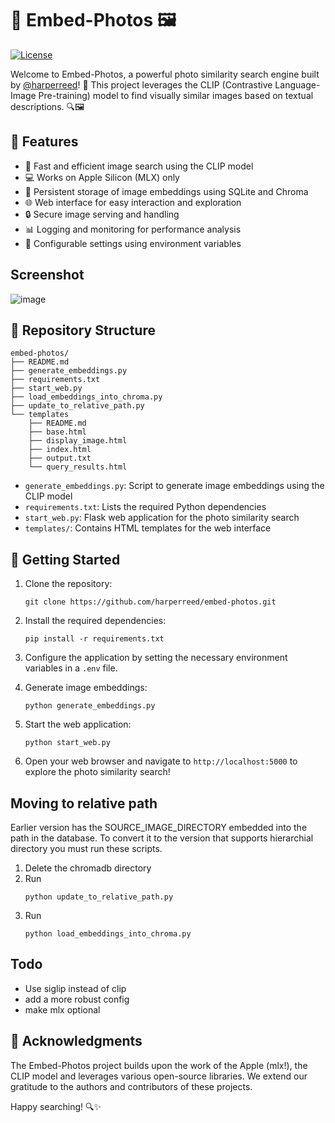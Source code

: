 # 📸 Embed-Photos 🖼️

[![License](https://img.shields.io/badge/License-MIT-blue.svg)](https://github.com/harperreed/embed-photos/blob/main/LICENSE)

Welcome to Embed-Photos, a powerful photo similarity search engine built by [@harperreed](https://github.com/harperreed)! 🎉 This project leverages the CLIP (Contrastive Language-Image Pre-training) model to find visually similar images based on textual descriptions. 🔍🖼️

## 🌟 Features

- 🚀 Fast and efficient image search using the CLIP model
- 💻 Works on Apple Silicon (MLX) only
- 💾 Persistent storage of image embeddings using SQLite and Chroma
- 🌐 Web interface for easy interaction and exploration
- 🔒 Secure image serving and handling
- 📊 Logging and monitoring for performance analysis
- 🔧 Configurable settings using environment variables

## Screenshot

![image](https://github.com/harperreed/photo-similarity-search/assets/18504/7df51659-84b0-4efb-9647-58a544743ea5)


## 📂 Repository Structure

```
embed-photos/
├── README.md
├── generate_embeddings.py
├── requirements.txt
├── start_web.py
├── load_embeddings_into_chroma.py
├── update_to_relative_path.py
└── templates
    ├── README.md
    ├── base.html
    ├── display_image.html
    ├── index.html
    ├── output.txt
    └── query_results.html
```

- `generate_embeddings.py`: Script to generate image embeddings using the CLIP model
- `requirements.txt`: Lists the required Python dependencies
- `start_web.py`: Flask web application for the photo similarity search
- `templates/`: Contains HTML templates for the web interface

## 🚀 Getting Started

1. Clone the repository:
   ```
   git clone https://github.com/harperreed/embed-photos.git
   ```

2. Install the required dependencies:
   ```
   pip install -r requirements.txt
   ```

3. Configure the application by setting the necessary environment variables in a `.env` file.

4. Generate image embeddings:
   ```
   python generate_embeddings.py
   ```

5. Start the web application:
   ```
   python start_web.py
   ```

6. Open your web browser and navigate to `http://localhost:5000` to explore the photo similarity search!


## Moving to relative path
Earlier version has the SOURCE_IMAGE_DIRECTORY embedded into the path in the database. To convert it to the version that supports hierarchial directory you must run these scripts. 

1. Delete the chromadb directory
2. Run 
   ```
   python update_to_relative_path.py
   ```
3. Run 
   ```
   python load_embeddings_into_chroma.py
   ```


## Todo

- Use siglip instead of clip
- add a more robust config
- make mlx optional

## 🙏 Acknowledgments

The Embed-Photos project builds upon the work of the Apple (mlx!), the CLIP model and leverages various open-source libraries. We extend our gratitude to the authors and contributors of these projects.

Happy searching! 🔍✨
